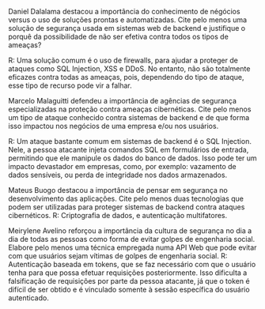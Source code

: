 Daniel Dalalama destacou a importância do conhecimento de négócios versus o uso de soluções prontas e automatizadas. Cite pelo menos uma solução de segurança usada em sistemas web de backend e justifique o porquê da possibilidade de não ser efetiva contra todos os tipos de ameaças?

R: Uma solução comum é o uso de firewalls, para ajudar a proteger de ataques como SQL Injection, XSS e DDoS. No entanto,
não são totalmente eficazes contra todas as ameaças, pois, dependendo do tipo de ataque, esse tipo de recurso pode vir a falhar.

Marcelo Malaguitti defendeu a importância de agências de segurança especializadas na proteção contra ameaças cibernéticas. Cite pelo menos um tipo de ataque conhecido contra sistemas de backend e de que forma isso impactou nos negócios de uma empresa e/ou nos usuários.

R: Um ataque bastante comum em sistemas de backend é o SQL Injection. Nele, a pessoa atacante injeta comandos SQL em formulários
de entrada, permitindo que ele manipule os dados do banco de dados. Isso pode ter um impacto devastador em empresas, como, por exemplo: vazamento de dados sensíveis, ou perda de integridade nos dados armazenados.

Mateus Buogo destacou a importância de pensar em segurança no desenvolvimento das aplicações. Cite pelo menos duas tecnologias que podem ser utilizadas para proteger sistemas de backend contra ataques cibernéticos.
R: Criptografia de dados, e autenticação multifatores.

Meirylene Avelino reforçou a importância da cultura de segurança no dia a dia de todas as pessoas como forma de evitar golpes de engenharia social. Elabore pelo menos uma técnica empregada numa API Web que pode evitar com que usuários sejam vítimas de golpes de engenharia social.
R: Autenticação baseada em tokens, que se faz necessário com que o usuário tenha para que possa efetuar requisições posteriormente.
Isso dificulta a falsificação de requisições por parte da pessoa atacante, já que o token é difícil de ser obtido e é vinculado somente à sessão específica do usuário autenticado.
